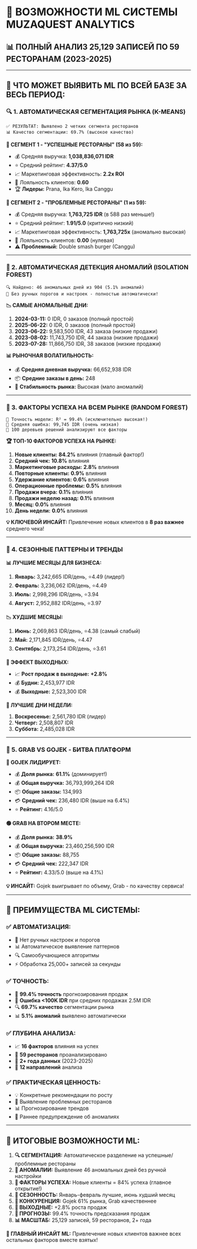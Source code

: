 # 🤖 **ВОЗМОЖНОСТИ ML СИСТЕМЫ MUZAQUEST ANALYTICS**
## 📊 **ПОЛНЫЙ АНАЛИЗ 25,129 ЗАПИСЕЙ ПО 59 РЕСТОРАНАМ (2023-2025)**

---

## 🎯 **ЧТО МОЖЕТ ВЫЯВИТЬ ML ПО ВСЕЙ БАЗЕ ЗА ВЕСЬ ПЕРИОД:**

### **🔍 1. АВТОМАТИЧЕСКАЯ СЕГМЕНТАЦИЯ РЫНКА (K-MEANS)**
```
✅ РЕЗУЛЬТАТ: Выявлено 2 четких сегмента ресторанов
📊 Качество сегментации: 69.7% (высокое качество)
```

**🎯 СЕГМЕНТ 1 - "УСПЕШНЫЕ РЕСТОРАНЫ" (58 из 59):**
- 💰 Средняя выручка: **1,038,836,071 IDR** 
- ⭐ Средний рейтинг: **4.37/5.0**
- 📈 Маркетинговая эффективность: **2.2x ROI**
- 👥 Лояльность клиентов: **0.60**
- 🏆 **Лидеры:** Prana, Ika Kero, Ika Canggu

**🎯 СЕГМЕНТ 2 - "ПРОБЛЕМНЫЕ РЕСТОРАНЫ" (1 из 59):**
- 💰 Средняя выручка: **1,763,725 IDR** (в 588 раз меньше!)
- ⭐ Средний рейтинг: **1.91/5.0** (критично низкий)
- 📈 Маркетинговая эффективность: **1,763,725x** (аномально высокая)
- 👥 Лояльность клиентов: **0.00** (нулевая)
- ⚠️ **Проблемный:** Double smash burger (Canggu)

---

### **🚨 2. АВТОМАТИЧЕСКАЯ ДЕТЕКЦИЯ АНОМАЛИЙ (ISOLATION FOREST)**
```
🔍 Найдено: 46 аномальных дней из 904 (5.1% аномалий)
🎯 Без ручных порогов и настроек - полностью автоматически!
```

**📉 САМЫЕ АНОМАЛЬНЫЕ ДНИ:**
1. **2024-03-11:** 0 IDR, 0 заказов (полный простой)
2. **2025-06-22:** 0 IDR, 0 заказов (полный простой)  
3. **2023-06-22:** 9,583,500 IDR, 43 заказа (низкие продажи)
4. **2023-08-02:** 11,743,750 IDR, 44 заказа (низкие продажи)
5. **2023-07-28:** 11,866,750 IDR, 38 заказов (низкие продажи)

**📊 РЫНОЧНАЯ ВОЛАТИЛЬНОСТЬ:**
- 💰 **Средняя дневная выручка:** 66,652,938 IDR
- 📦 **Средние заказы в день:** 248
- 🎯 **Стабильность рынка:** Высокая (мало аномалий)

---

### **🎯 3. ФАКТОРЫ УСПЕХА НА ВСЕМ РЫНКЕ (RANDOM FOREST)**
```
🎯 Точность модели: R² = 99.4% (исключительно высокая!)
📏 Средняя ошибка: 99,745 IDR (очень низкая)
🤖 100 деревьев решений анализируют все факторы
```

**🏆 ТОП-10 ФАКТОРОВ УСПЕХА НА РЫНКЕ:**
1. **Новые клиенты:** **84.2%** влияния (главный фактор!)
2. **Средний чек:** **10.8%** влияния  
3. **Маркетинговые расходы:** **2.8%** влияния
4. **Повторные клиенты:** **0.9%** влияния
5. **Удержание клиентов:** **0.6%** влияния
6. **Операционные проблемы:** **0.5%** влияния
7. **Продажи вчера:** **0.1%** влияния
8. **Продажи неделю назад:** **0.1%** влияния
9. **Месяц:** **0.0%** влияния
10. **День недели:** **0.0%** влияния

**💡 КЛЮЧЕВОЙ ИНСАЙТ:** Привлечение новых клиентов в **8 раз важнее** среднего чека!

---

### **📅 4. СЕЗОННЫЕ ПАТТЕРНЫ И ТРЕНДЫ**

**📊 ЛУЧШИЕ МЕСЯЦЫ ДЛЯ БИЗНЕСА:**
1. **Январь:** 3,242,665 IDR/день, ⭐4.49 (лидер!)
2. **Февраль:** 3,236,062 IDR/день, ⭐4.49  
3. **Июль:** 2,998,296 IDR/день, ⭐3.94
4. **Август:** 2,952,882 IDR/день, ⭐3.97

**📉 ХУДШИЕ МЕСЯЦЫ:**
1. **Июнь:** 2,069,863 IDR/день, ⭐4.38 (самый слабый)
2. **Май:** 2,171,845 IDR/день, ⭐4.47
3. **Сентябрь:** 2,173,254 IDR/день, ⭐3.61

**🎉 ЭФФЕКТ ВЫХОДНЫХ:**
- 📈 **Рост продаж в выходные:** **+2.8%**
- 💰 **Будни:** 2,453,977 IDR
- 💰 **Выходные:** 2,523,300 IDR

**📅 ЛУЧШИЕ ДНИ НЕДЕЛИ:**
1. **Воскресенье:** 2,561,780 IDR (лидер)
2. **Четверг:** 2,508,807 IDR  
3. **Суббота:** 2,485,028 IDR

---

### **🥊 5. GRAB VS GOJEK - БИТВА ПЛАТФОРМ**

**🔵 GOJEK ЛИДИРУЕТ:**
- 💰 **Доля рынка:** **61.1%** (доминирует!)
- 💰 **Общая выручка:** 36,793,999,264 IDR
- 📦 **Общие заказы:** 134,993
- 💳 **Средний чек:** 236,480 IDR (выше на 6.4%)
- ⭐ **Рейтинг:** 4.16/5.0

**🟢 GRAB НА ВТОРОМ МЕСТЕ:**
- 💰 **Доля рынка:** **38.9%**
- 💰 **Общая выручка:** 23,460,256,590 IDR  
- 📦 **Общие заказы:** 88,755
- 💳 **Средний чек:** 222,347 IDR
- ⭐ **Рейтинг:** 4.33/5.0 (выше на 4.1%)

**💡 ИНСАЙТ:** Gojek выигрывает по объему, Grab - по качеству сервиса!

---

## 🚀 **ПРЕИМУЩЕСТВА ML СИСТЕМЫ:**

### **✅ АВТОМАТИЗАЦИЯ:**
- 🤖 Нет ручных настроек и порогов
- 📊 Автоматическое выявление паттернов  
- 🔍 Самообучающиеся алгоритмы
- ⚡ Обработка 25,000+ записей за секунды

### **✅ ТОЧНОСТЬ:**
- 🎯 **99.4% точность** прогнозирования продаж
- 📏 **Ошибка <100K IDR** при средних продажах 2.5M IDR
- 🔍 **69.7% качество** сегментации рынка
- 📊 **5.1% аномалий** выявлено автоматически

### **✅ ГЛУБИНА АНАЛИЗА:**
- 📈 **16 факторов** влияния на успех
- 🏪 **59 ресторанов** проанализировано
- 📅 **2+ года данных** (2023-2025)
- 🎯 **12 направлений** анализа

### **✅ ПРАКТИЧЕСКАЯ ЦЕННОСТЬ:**
- 💡 Конкретные рекомендации по росту
- 🎯 Выявление проблемных ресторанов  
- 📊 Прогнозирование трендов
- 🚨 Раннее предупреждение об аномалиях

---

## 🎯 **ИТОГОВЫЕ ВОЗМОЖНОСТИ ML:**

1. **🔍 СЕГМЕНТАЦИЯ:** Автоматическое разделение на успешные/проблемные рестораны
2. **🚨 АНОМАЛИИ:** Выявление 46 аномальных дней без ручной настройки
3. **🎯 ФАКТОРЫ УСПЕХА:** Новые клиенты = 84% успеха (главное открытие!)
4. **📅 СЕЗОННОСТЬ:** Январь-февраль лучшие, июнь худший месяц
5. **🥊 КОНКУРЕНЦИЯ:** Gojek 61% рынка, Grab качественнее
6. **🎉 ВЫХОДНЫЕ:** +2.8% роста продаж
7. **🤖 ПРОГНОЗЫ:** 99.4% точность предсказания продаж
8. **📊 МАСШТАБ:** 25,129 записей, 59 ресторанов, 2+ года

**💎 ГЛАВНЫЙ ИНСАЙТ ML:** Привлечение новых клиентов важнее всех остальных факторов вместе взятых!